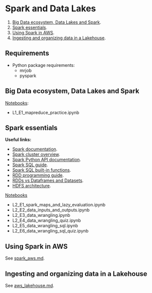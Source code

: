# Spark and Data Lakes

1. [Big Data ecosystem, Data Lakes and Spark](#big-data-ecosystem-data-lakes-and-spark).
2. [Spark essentials](#spark-essentials).
3. [Using Spark in AWS](#using-spark-in-aws).
4. [Ingesting and organizing data in a Lakehouse](#ingesting-and-organizing-data-in-a-lakehouse).


## Requirements
* Python package requirements:
    + mrjob
    + pyspark


## Big Data ecosystem, Data Lakes and Spark

[Notebooks](./notebooks/):
* L1_E1_mapreduce_practice.ipynb


## Spark essentials

**Useful links:**
* [Spark documentation](https://spark.apache.org/docs/latest/).
* [Spark cluster overview](https://spark.apache.org/docs/3.0.2/cluster-overview.html).
* [Spark Python API documentation](https://spark.apache.org/docs/latest/api/python/index.html).
* [Spark SQL guide](https://spark.apache.org/docs/latest/sql-programming-guide.html).
* [Spark SQL built-in functions](https://spark.apache.org/docs/latest/api/sql/index.html).
* [RDD programming guide](https://spark.apache.org/docs/latest/rdd-programming-guide.html).
* [RDDs vs Dataframes and Datasets](https://www.databricks.com/blog/2016/07/14/a-tale-of-three-apache-spark-apis-rdds-dataframes-and-datasets.html).
* [HDFS architecture](https://hadoop.apache.org/docs/r1.2.1/hdfs_design.html).


[Notebooks](./notebooks/)
* L2_E1_spark_maps_and_lazy_evaluation.ipynb
* L2_E2_data_inputs_and_outputs.ipynb
* L2_E3_data_wrangling.ipynb
* L2_E4_data_wrangling_quiz.ipynb
* L2_E5_data_wrangling_sql.ipynb
* L2_E6_data_wrangling_sql_quiz.ipynb


## Using Spark in AWS

See [spark_aws.md](./spark_aws.md).


## Ingesting and organizing data in a Lakehouse

See [aws_lakehouse.md](./aws_lakehouse.md).